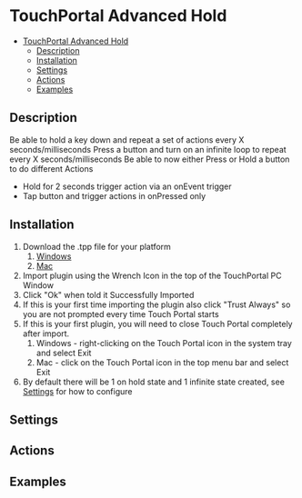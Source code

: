 # TouchPortal Advanced Hold

- [TouchPortal Advanced Hold](#touchportal-advanced-hold)
  - [Description](#description)
  - [Installation](#installation)
  - [Settings](#settings)
  - [Actions](#actions)
  - [Examples](#examples)

## Description
Be able to hold a key down and repeat a set of actions every X seconds/milliseconds
Press a button and turn on an infinite loop to repeat every X seconds/milliseconds
Be able to now either Press or Hold a button to do different Actions
   - Hold for 2 seconds trigger action via an onEvent trigger
   - Tap button and trigger actions in onPressed only

## Installation
1. Download the .tpp file for your platform
   1. [Windows](installers/TPAdvancedHold-Win.tpp)
   2. [Mac](installers/TPAdvancedHold-Mac.tpp)
2. Import plugin using the Wrench Icon in the top of the TouchPortal PC Window
3. Click "Ok" when told it Successfully Imported
4. If this is your first time importing the plugin also click "Trust Always" so you are not prompted every time Touch Portal starts
5. If this is your first plugin, you will need to close Touch Portal completely after import.
   1. Windows - right-clicking on the Touch Portal icon in the system tray and select Exit
   2. Mac - click on the Touch Portal icon in the top menu bar and select Exit
6. By default there will be 1 on hold state and 1 infinite state created, see [Settings](#settings) for how to configure

## Settings


## Actions

## Examples
